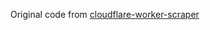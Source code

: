 Original code from [cloudflare-worker-scraper](https://github.com/mrmartineau/cloudflare-worker-scraper/)

